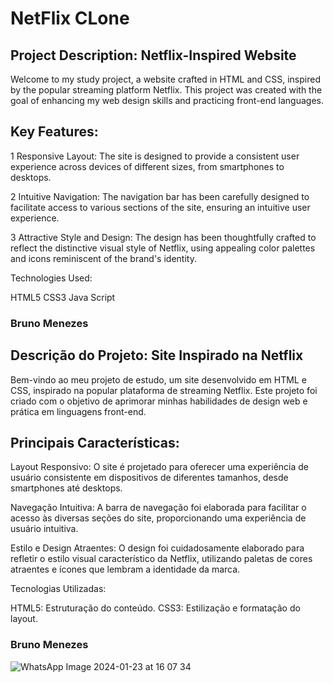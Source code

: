 <h1>NetFlix CLone</h1>
<h4>
  


<h2>Project Description: Netflix-Inspired Website</h2>

Welcome to my study project, a website crafted in HTML and CSS, inspired by the popular streaming platform Netflix. This project was created with the goal of enhancing my web design skills and practicing front-end languages.

<h2>Key Features:</h2>

1 Responsive Layout: The site is designed to provide a consistent user experience across devices of different sizes, from smartphones to desktops.

2 Intuitive Navigation: The navigation bar has been carefully designed to facilitate access to various sections of the site, ensuring an intuitive user experience.

3 Attractive Style and Design: The design has been thoughtfully crafted to reflect the distinctive visual style of Netflix, using appealing color palettes and icons reminiscent of the brand's identity.

Technologies Used:

HTML5
CSS3
Java Script
</h4>

<h3>Bruno Menezes</h3>

<h4>

  <h2>Descrição do Projeto: Site Inspirado na Netflix</h2>

Bem-vindo ao meu projeto de estudo, um site desenvolvido em HTML e CSS, inspirado na popular plataforma de streaming Netflix. Este projeto foi criado com o objetivo de aprimorar minhas habilidades de design web e prática em linguagens front-end.

<h2>Principais Características:</h2>

Layout Responsivo: O site é projetado para oferecer uma experiência de usuário consistente em dispositivos de diferentes tamanhos, desde smartphones até desktops.

Navegação Intuitiva: A barra de navegação foi elaborada para facilitar o acesso às diversas seções do site, proporcionando uma experiência de usuário intuitiva.

Estilo e Design Atraentes: O design foi cuidadosamente elaborado para refletir o estilo visual característico da Netflix, utilizando paletas de cores atraentes e ícones que lembram a identidade da marca.

Tecnologias Utilizadas:

HTML5: Estruturação do conteúdo.
CSS3: Estilização e formatação do layout.
</h4>

<h3>Bruno Menezes</h3>



  








![WhatsApp Image 2024-01-23 at 16 07 34](https://github.com/obrunomenezes/NetFlix-Clone/assets/153541627/4fb95ec1-e5a6-4b9b-9d64-4c58d16f6ebd)
